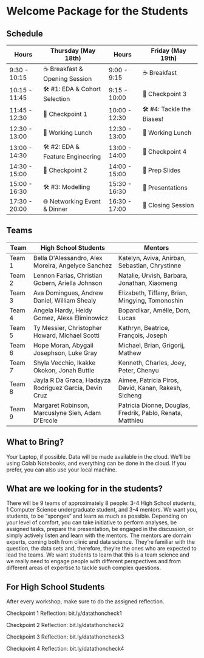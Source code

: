 # Welcome Package for the Students

## Schedule

| **Hours** | **Thursday (May 18th)** | **Hours** | **Friday (May 19th)** |
|-------|------------------|-------|----------------|
| 9:30 - 10:15  | ☕ Breakfast & Opening Session |  9:00 - 9:15 | ☕ Breakfast |
| 10:15 - 11:45 | 🛠️ #1: EDA & Cohort Selection | 9:15 - 10:00 | 🚩 Checkpoint 3 |
| 11:45 - 12:30 | 🚩 Checkpoint 1  | 10:00 - 12:30 | 🛠️ #4: Tackle the Biases! |
| 12:30 - 13:00 | 🍔 Working Lunch | 12:30 - 13:00 | 🍕 Working Lunch |
| 13:00 - 14:30 | 🛠️ #2: EDA & Feature Engineering | 13:00 - 14:00 | 🚩 Checkpoint 4 |
| 14:30 - 15:00 | 🚩 Checkpoint 2 | 14:00 - 15:00 | 📝 Prep Slides |
| 15:00 - 16:30 | 🛠️ #3: Modelling | 15:30 - 16:30 | 🎤 Presentations |
| 17:30 - 20:00 | 🌐 Networking Event & Dinner | 16:30 - 17:00 | 👋 Closing Session |

## Teams
| Team | High School Students | Mentors | 
| -- | -- | -- |
| Team 1 | Bella D'Alessandro, Alex Moreira, Angelyce Sanchez | Katelyn, Aviva, Anirban, Sebastian, Chrystinne |
| Team 2 | Lennon Farias, Christian Gobern, Ariella Johnson | Natalie, Urvish, Barbara, Jonathan, Xiaomeng |
| Team 3 | Ava Domingues, Andrew Daniel, William Shealy | Elizabeth, Tiffany, Brian, Mingying, Tomonoshin |
| Team 4 | Angela Hardy, Heidy Gomez, Alexa Eliminowicz | Bopardikar, Amélie, Dom, Lucas  |
| Team 5 | Ty Messier, Christopher Howard, Michael Scotti | Kathryn, Beatrice, François, Joseph  |
| Team 6 | Hope Moran, Abygail Josephson, Luke Gray | Michael, Brian, Grigorij, Mathew |
| Team 7 | Shyla Vecchio, Ikakke Okokon, Jonah Buttie | Kenneth, Charles, Joey, Peter, Chenyu |
| Team 8 | Jayla R Da Graca, Hadayza Rodriguez Garcia, Devin Cruz | Aimee, Patricia Piros, David, Kanan, Rakesh, Sicheng |
| Team 9 | Margaret Robinson, Marcuslyne Sieh, Adam D'Ercole | Patricia Dionne, Douglas, Fredrik, Pablo, Renata, Matthieu  |


## What to Bring?
Your Laptop, if possible. Data will be made available in the cloud. We'll be using Colab Notebooks, and everything can be done in the cloud. If you prefer, you can also use your local machine.

## What are we looking for in the students?
There will be 9 teams of approximately 8 people: 3-4 High School students, 1 Computer Science undergraduate student, and 3-4 mentors. We want you, students, to be “sponges” and learn as much as possible. Depending on your level of comfort, you can take initiative to perform analyses, be assigned tasks, prepare the presentation, be engaged in the discussion, or simply actively listen and learn with the mentors. The mentors are domain experts, coming both from clinic and data science. They’re familiar with the question, the data sets and, therefore, they’re the ones who are expected to lead the teams. We want students to learn that this is a team science and we really need to engage people with different perspectives and from different areas of expertise to tackle such complex questions.

## For High School Students
After every workshop, make sure to do the assigned reflection. 

Checkpoint 1 Reflection:     bit.ly/datathoncheck1 

Checkpoint 2 Reflection:     bit.ly/datathoncheck2 

Checkpoint 3 Reflection:     bit.ly/datathoncheck3 

Checkpoint 4 Reflection:     bit.ly/datathoncheck4 
